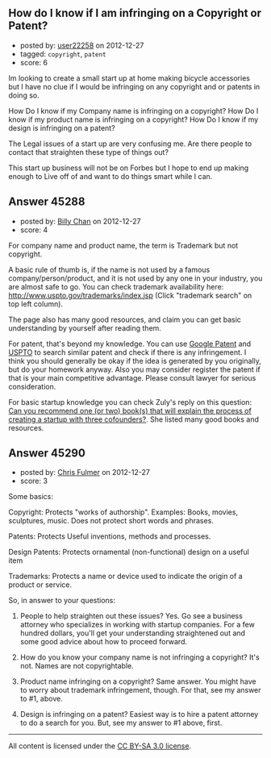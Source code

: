 ## How do I know if I am infringing on a Copyright or Patent?

- posted by: [user22258](https://stackexchange.com/users/-1/22258-user22258) on 2012-12-27
- tagged: `copyright`, `patent`
- score: 6

Im looking to create a small start up at home making bicycle accessories but I have no clue if I would be infringing on any copyright and or patents in doing so.

How Do I know if my Company name is infringing on a copyright?
How Do I know if my product name is infringing on a copyright?
How Do I know if my design is infringing on a patent?

The Legal issues of a start up are very confusing me. Are there people to contact that straighten these type of things out?

This start up business will not be on Forbes but I hope to end up making enough to Live off of and want to do things smart while I can.


## Answer 45288

- posted by: [Billy Chan](https://stackexchange.com/users/-1/21618-billy-chan) on 2012-12-27
- score: 4

<p>For company name and product name, the term is Trademark but not copyright.</p>

<p>A basic rule of thumb is, if the name is not used by a famous company/person/product, and it is not used by any one in your industry, you are almost safe to go. You can check trademark availability here: <a href="http://www.uspto.gov/trademarks/index.jsp" rel="nofollow">http://www.uspto.gov/trademarks/index.jsp</a> (Click "trademark search" on top left column). </p>

<p>The page also has many good resources, and claim you can get basic understanding by yourself after reading them.</p>

<p>For patent, that's beyond my knowledge. You can use <a href="http://www.google.com/patents" rel="nofollow">Google Patent</a> and <a href="http://patft.uspto.gov/" rel="nofollow">USPTO</a> to search similar patent and check if there is any infringement. I think you should generally be okay if the idea is generated by you originally, but do your homework anyway. Also you may consider register the patent if that is your main competitive advantage. Please consult lawyer for serious consideration.</p>

<p>For basic startup knowledge you can check Zuly's reply on this question: <a href="http://answers.onstartups.com/questions/13694/can-you-recommend-one-or-two-books-that-will-explain-the-process-of-creating/">Can you recommend one (or two) book(s) that will explain the process of creating a startup with three cofounders?</a>. She listed many good books and resources.</p>



## Answer 45290

- posted by: [Chris Fulmer](https://stackexchange.com/users/-1/17026-chris-fulmer) on 2012-12-27
- score: 3

Some basics:

Copyright: Protects "works of authorship".  Examples: Books, movies, sculptures, music.  Does not protect short words and phrases.

Patents: Protects Useful inventions, methods and processes.

Design Patents: Protects ornamental (non-functional) design on a useful item

Trademarks: Protects a name or device used to indicate the origin of a product or service.

So, in answer to your questions:

1.  People to help straighten out these issues?  Yes.  Go see a business attorney who specializes in working with startup companies.  For a few hundred dollars, you'll get your understanding straightened out and some good advice about how to proceed forward.

2.  How do you know your company name is not infringing a copyright?  It's not. Names are not copyrightable. 

3.  Product name infringing on a copyright?  Same answer.  You might have to worry about trademark infringement, though.  For that, see my answer to #1, above.

3.  Design is infringing on a patent?  Easiest way is to hire a patent attorney to do a search for you. But, see my answer to #1 above, first.  






---

All content is licensed under the [CC BY-SA 3.0 license](https://creativecommons.org/licenses/by-sa/3.0/).
